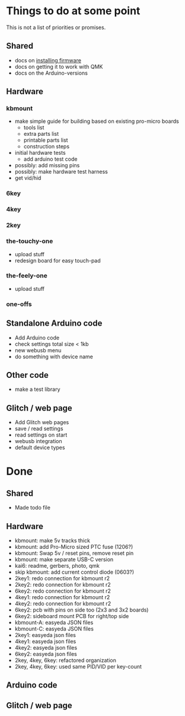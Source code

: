 # Things to do at some point

This is not a list of priorities or promises.

## Shared

* docs on [installing firmware](docs/firmware.md)
* docs on getting it to work with QMK
* docs on the Arduino-versions

## Hardware

### kbmount

* make simple guide for building based on existing pro-micro boards
  * tools list
  * extra parts list
  * printable parts list
  * construction steps
* initial hardware tests
  * add arduino test code
* possibly: add missing pins
* possibly: make hardware test harness
* get vid/hid

### 6key

### 4key

### 2key

### the-touchy-one

* upload stuff
* redesign board for easy touch-pad

### the-feely-one

* upload stuff

### one-offs

## Standalone Arduino code

* Add Arduino code
* check settings total size < 1kb
* new webusb menu
* do something with device name

## Other code

* make a test library

## Glitch / web page

* Add Glitch web pages
* save / read settings
* read settings on start
* webusb integration
* default device types

# Done

## Shared

* Made todo file

## Hardware

* kbmount: make 5v tracks thick
* kbmount: add Pro-Micro sized PTC fuse (1206?)
* kbmount: Swap 5v / reset pins, remove reset pin
* kbmount: make separate USB-C version
* kai6: readme, gerbers, photo, qmk
* skip kbmount: add current control diode (0603?)
* 2key1: redo connection for kbmount r2
* 2key2: redo connection for kbmount r2
* 6key2: redo connection for kbmount r2
* 4key1: redo connection for kbmount r2
* 4key2: redo connection for kbmount r2
* 6key2: pcb with pins on side too (2x3 and 3x2 boards)
* 6key2: sideboard mount PCB for right/top side
* kbmount-A: easyeda JSON files
* kbmount-C: easyeda JSON files
* 2key1: easyeda json files
* 4key1: easyeda json files
* 4key2: easyeda json files
* 6key2: easyeda json files
* 2key, 4key, 6key: refactored organization
* 2key, 4key, 6key: used same PID/VID per key-count

## Arduino code

## Glitch / web page
